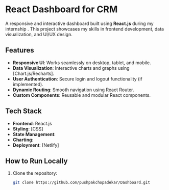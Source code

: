 # React Dashboard for CRM

A responsive and interactive dashboard built using **React.js** during my internship . This project showcases my skills in frontend development, data visualization, and UI/UX design.


## Features

- **Responsive UI**: Works seamlessly on desktop, tablet, and mobile.
- **Data Visualization**: Interactive charts and graphs using [Chart.js/Recharts].
- **User Authentication**: Secure login and logout functionality (if implemented).
- **Dynamic Routing**: Smooth navigation using React Router.
- **Custom Components**: Reusable and modular React components.

## Tech Stack

- **Frontend**: React.js
- **Styling**: [CSS]
- **State Management**: 
- **Charting**:
- **Deployment**: [Netlify]

## How to Run Locally

1. Clone the repository:
   ```bash
   git clone https://github.com/pushpakchopadekar/Dashboard.git
